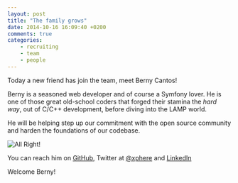 ```yaml
---
layout: post
title: "The family grows"
date: 2014-10-16 16:09:40 +0200
comments: true
categories:
    - recruiting
    - team
    - people
---
```


Today a new friend has join the team, meet Berny Cantos! 

Berny is a seasoned web developer and of course a Symfony lover. He is one of those great old-school coders that forged 
their stamina the *hard way*, out of C/C++ development, before diving into the LAMP world.

He will be helping step up our commitment with the open source community and harden the foundations of our codebase.

![All Right!](http://s3-eu-west-1.amazonaws.com/elcodi-static-assets/images/people/berny.jpg)

You can reach him on [GitHub](https://github.com/xphere), Twitter at [@xphere](https://twitter.com/xphere) and 
[LinkedIn](https://www.linkedin.com/in/bernycantos)

Welcome Berny!
